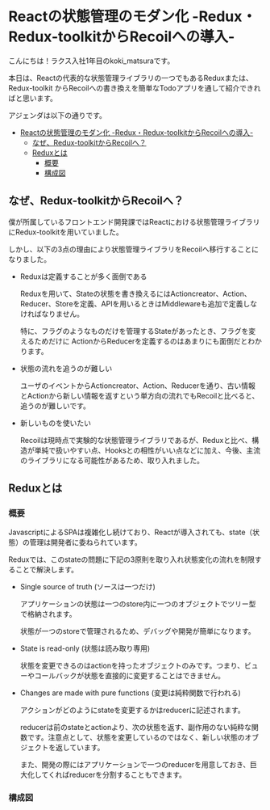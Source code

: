 # Reactの状態管理のモダン化 -Redux・Redux-toolkitからRecoilへの導入-

こんにちは！ラクス入社1年目のkoki_matsuraです。

本日は、Reactの代表的な状態管理ライブラリの一つでもあるReduxまたは、Redux-toolkit
からRecoilへの書き換えを簡単なTodoアプリを通して紹介できればと思います。

アジェンダは以下の通りです。

- [Reactの状態管理のモダン化 -Redux・Redux-toolkitからRecoilへの導入-](#reactの状態管理のモダン化--reduxredux-toolkitからrecoilへの導入-)
  - [なぜ、Redux-toolkitからRecoilへ？](#なぜredux-toolkitからrecoilへ)
  - [Reduxとは](#reduxとは)
    - [概要](#概要)
    - [構成図](#構成図)

## なぜ、Redux-toolkitからRecoilへ？

僕が所属しているフロントエンド開発課ではReactにおける状態管理ライブラリにRedux-toolkitを用いていました。

しかし、以下の3点の理由により状態管理ライブラリをRecoilへ移行することになりました。

- Reduxは定義することが多く面倒である
  
  Reduxを用いて、Stateの状態を書き換えるにはActioncreator、Action、Reducer、Storeを定義、APIを用いるときはMiddlewareも追加で定義しなければなりません。

  特に、フラグのようなものだけを管理するStateがあったとき、フラグを変えるためだけに ActionからReducerを定義するのはあまりにも面倒だとわかります。

- 状態の流れを追うのが難しい
  
  ユーザのイベントからActioncreator、Action、Reducerを通り、古い情報とActionから新しい情報を返すという単方向の流れでもRecoilと比べると、追うのが難しいです。

- 新しいものを使いたい
  
  Recoilは現時点で実験的な状態管理ライブラリであるが、Reduxと比べ、構造が単純で扱いやすい点、Hooksとの相性がいい点などに加え、今後、主流のライブラリになる可能性があるため、取り入れました。

## Reduxとは
### 概要
JavascriptによるSPAは複雑化し続けており、Reactが導入されても、state（状態）の管理は開発者に委ねられています。

Reduxでは、このstateの問題に下記の3原則を取り入れ状態変化の流れを制限することで解決します。

- Single source of truth (ソースは一つだけ)
  
  アプリケーションの状態は一つのstore内に一つのオブジェクトでツリー型で格納されます。

  状態が一つのstoreで管理されるため、デバッグや開発が簡単になります。

- State is read-only (状態は読み取り専用)

  状態を変更できるのはactionを持ったオブジェクトのみです。つまり、ビューやコールバックが状態を直接的に変更することはできません。

- Changes are made with pure functions (変更は純粋関数で行われる)
  
  アクションがどのようにstateを変更するかはreducerに記述されます。

  reducerは前のstateとactionより、次の状態を返す、副作用のない純粋な関数です。注意点として、状態を変更しているのではなく、新しい状態のオブジェクトを返しています。

  また、開発の際にはアプリケーションで一つのreducerを用意しておき、巨大化してくればreducerを分割することもできます。

### 構成図
  